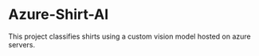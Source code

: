 # Azure-Shirt-AI
This project classifies shirts using a custom vision model hosted on azure servers.
 
